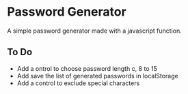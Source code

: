 # Password Generator
A simple password generator made with a javascript function.

## To Do
- Add a ontrol to choose password length c, 8 to 15
- Add save the list of generated passwords in localStorage
- Add a control to exclude special characters